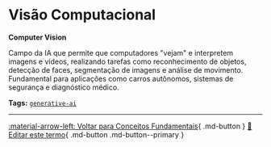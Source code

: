 # Visão Computacional

**Computer Vision**

Campo da IA que permite que computadores "vejam" e interpretem imagens e vídeos, realizando tarefas como reconhecimento de objetos, detecção de faces, segmentação de imagens e análise de movimento. Fundamental para aplicações como carros autônomos, sistemas de segurança e diagnóstico médico.


**Tags:** [`generative-ai`](../tags.md#generative-ai)

---

[:material-arrow-left: Voltar para Conceitos Fundamentais](index.md){ .md-button }
[📝 Editar este termo](https://github.com/seu-usuario/glossario-ia/edit/main/glossario.yaml){ .md-button .md-button--primary }
